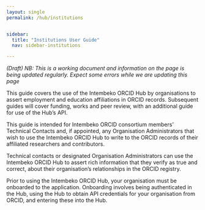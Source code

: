 ```yaml
---
layout: single
permalink: /hub/institutions


sidebar:
  title: "Institutions User Guide"
  nav: sidebar-institutions

---
```



_(Draft) NB: This is a working document and information on the page is being updated regularly. Expect some errors while we are updating this page_

This guide covers the use of the Intembeko ORCID Hub by organisations to assert employment and
education affiliations in ORCID records. Subsequent guides will cover funding, works and peer review,
with an additional guide for use of the Hub’s API.

This guide is intended for Intembeko ORCID consortium members’ Technical Contacts and, if
appointed, any Organisation Administrators that wish to use the Intembeko ORCID Hub to write to
the ORCID records of their affiliated researchers and contributors.

Technical contacts or designated Organisation Administrators can use the Intembeko ORCID Hub to
assert rich information that they verify as true and correct, about their organisation’s relationships in
the ORCID registry.

Prior to using the Intembeko ORCID Hub, your organisation must be onboarded to the application.
Onboarding involves being authenticated in
the Hub, using the Hub to obtain API credentials for your organisation from ORCID, and entering
these into the Hub.

